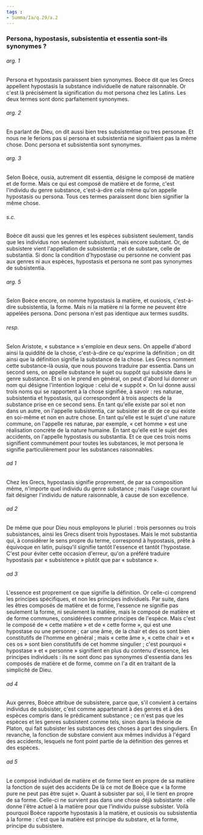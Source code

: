 ```yaml
---
tags : 
- Summa/Ia/q.29/a.2
---
```


### Persona, hypostasis, subsistentia et essentia sont-ils synonymes ?

###### arg. 1
Persona et hypostasis paraissent bien synonymes. Boèce dit que les Grecs appellent hypostasis la substance individuelle de nature raisonnable. Or c'est là précisément la signification du mot persona chez les Latins. Les deux termes sont donc parfaitement synonymes. 

###### arg. 2
En parlant de Dieu, on dit aussi bien tres subsistentiae ou tres personae. Et nous ne le ferions pas si persona et subsistentia ne signifiaient pas la même chose. Donc persona et subsistentia sont synonymes. 

###### arg. 3
Selon Boèce, ousia, autrement dit essentia, désigne le composé de matière et de forme. Mais ce qui est composé de matière et de forme, c'est l'individu du genre substance, c'est-à-dire cela même qu'on appelle hypostasis ou persona. Tous ces termes paraissent donc bien signifier la même chose. 

###### s.c.
Boèce dit aussi que les genres et les espèces subsistent seulement, tandis que les individus non seulement subsistunt, mais encore substant. Or, de subsistere vient l'appellation de subsistentia ; et de substare, celle de substantia. Si donc la condition d'hypostase ou personne ne convient pas aux genres ni aux espèces, hypostasis et persona ne sont pas synonymes de subsistentia. 

###### arg. 5
Selon Boèce encore, on nomme hypostasis la matière, et ousiosis, c'est-à-dire subsistentia, la forme. Mais ni la matière ni la forme ne peuvent être appelées persona. Donc persona n'est pas identique aux termes susdits. 

###### resp.
Selon Aristote, « substance » s'emploie en deux sens. On appelle d'abord ainsi la quiddité de la chose, c'est-à-dire ce qu'exprime la définition ; on dit ainsi que la définition signifie la substance de la chose. Les Grecs nomment cette substance-là ousia, que nous pouvons traduire par essentia. Dans un second sens, on appelle substance le sujet ou suppôt qui subsiste dans le genre substance. Et si on le prend en général, on peut d'abord lui donner un nom qui désigne l'intention logique : celui de « suppôt ». On lui donne aussi trois noms qui se rapportent à la chose signifiée, à savoir : res naturae, subsistentia et hypostasis, qui correspondent à trois aspects de la substance prise en ce second sens. En tant qu'elle existe par soi et non dans un autre, on l'appelle subsistentia, car subsister se dit de ce qui existe en soi-même et non en autre chose. En tant qu'elle est le sujet d'une nature commune, on l'appelle res naturae, par exemple, « cet homme » est une réalisation concrète de la nature humaine. En tant qu'elle est le sujet des accidents, on l'appelle hypostasis ou substantia. Et ce que ces trois noms signifient communément pour toutes les substances, le mot persona le signifie particulièrement pour les substances raisonnables. 

###### ad 1
Chez les Grecs, hypostasis signifie proprement, de par sa composition même, n'importe quel individu du genre substance ; mais l'usage courant lui fait désigner l'individu de nature raisonnable, à cause de son excellence. 

###### ad 2
De même que pour Dieu nous employons le pluriel : trois personnes ou trois subsistances, ainsi les Grecs disent trois hypostases. Mais le mot substantia qui, à considérer le sens propre du terme, correspond à hypostasis, prête à équivoque en latin, puisqu'il signifie tantôt l'essence et tantôt l'hypostase. C'est pour éviter cette occasion d'erreur, qu'on a préféré traduire hypostasis par « subsistence » plutôt que par « substance ». 

###### ad 3
L'essence est proprement ce que signifie la définition. Or celle-ci comprend les principes spécifiques, et non les principes individuels. Par suite, dans les êtres composés de matière et de forme, l'essence ne signifie pas seulement la forme, ni seulement la matière, mais le composé de matière et de forme communes, considérées comme principes de l'espèce. Mais c'est le composé de « cette matière » et de « cette forme », qui est une hypostase ou une personne ; car une âme, de la chair et des os sont bien constitutifs de l'homme en général ; mais « cette âme », « cette chair » et « ces os » sont bien constitutifs de cet homme singulier ; c'est pourquoi « hypostase » et « personne » signifient en plus du contenu d'essence, les principes individuels : ils ne sont donc pas synonymes d'essentia dans les composés de matière et de forme, comme on l'a dit en traitant de la simplicité de Dieu. 

###### ad 4
Aux genres, Boèce attribue de subsistere, parce que, s'il convient à certains individus de subsister, c'est comme appartenant à des genres et à des espèces compris dans le prédicament substance ; ce n'est pas que les espèces et les genres subsistent comme tels, sinon dans la théorie de Platon, qui fait subsister les substances des choses à part des singuliers. En revanche, la fonction de substare convient aux mêmes individus à l'égard des accidents, lesquels ne font point partie de la définition des genres et des espèces. 

###### ad 5
Le composé individuel de matière et de forme tient en propre de sa matière la fonction de sujet des accidents De là ce mot de Boèce que « la forme pure ne peut pas être sujet ». Quant à subsister par soi, il le tient en propre de sa forme. Celle-ci ne survient pas dans une chose déjà subsistante : elle donne l'être actuel à la matière pour que l'individu puisse subsister. Voilà pourquoi Boèce rapporte hypostasis à la matière, et ousiosis ou subsistentia à la forme : c'est que la matière est principe du substare, et la forme, principe du subsistere. 



